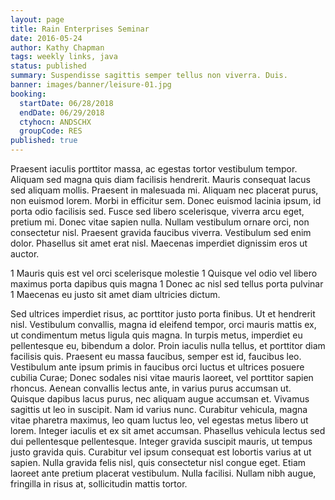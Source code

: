 ```yaml
---
layout: page
title: Rain Enterprises Seminar
date: 2016-05-24
author: Kathy Chapman
tags: weekly links, java
status: published
summary: Suspendisse sagittis semper tellus non viverra. Duis.
banner: images/banner/leisure-01.jpg
booking:
  startDate: 06/28/2018
  endDate: 06/29/2018
  ctyhocn: ANDSCHX
  groupCode: RES
published: true
---
```

Praesent iaculis porttitor massa, ac egestas tortor vestibulum tempor. Aliquam sed magna quis diam facilisis hendrerit. Mauris consequat lacus sed aliquam mollis. Praesent in malesuada mi. Aliquam nec placerat purus, non euismod lorem. Morbi in efficitur sem. Donec euismod lacinia ipsum, id porta odio facilisis sed. Fusce sed libero scelerisque, viverra arcu eget, pretium mi. Donec vitae sapien nulla. Nullam vestibulum ornare orci, non consectetur nisl. Praesent gravida faucibus viverra. Vestibulum sed enim dolor. Phasellus sit amet erat nisl. Maecenas imperdiet dignissim eros ut auctor.

1 Mauris quis est vel orci scelerisque molestie
1 Quisque vel odio vel libero maximus porta dapibus quis magna
1 Donec ac nisl sed tellus porta pulvinar
1 Maecenas eu justo sit amet diam ultricies dictum.

Sed ultrices imperdiet risus, ac porttitor justo porta finibus. Ut et hendrerit nisl. Vestibulum convallis, magna id eleifend tempor, orci mauris mattis ex, ut condimentum metus ligula quis magna. In turpis metus, imperdiet eu pellentesque eu, bibendum a dolor. Proin iaculis nulla tellus, et porttitor diam facilisis quis. Praesent eu massa faucibus, semper est id, faucibus leo. Vestibulum ante ipsum primis in faucibus orci luctus et ultrices posuere cubilia Curae; Donec sodales nisi vitae mauris laoreet, vel porttitor sapien rhoncus. Aenean convallis lectus ante, in varius purus accumsan ut. Quisque dapibus lacus purus, nec aliquam augue accumsan et. Vivamus sagittis ut leo in suscipit.
Nam id varius nunc. Curabitur vehicula, magna vitae pharetra maximus, leo quam luctus leo, vel egestas metus libero ut lorem. Integer iaculis et ex sit amet accumsan. Phasellus vehicula lectus sed dui pellentesque pellentesque. Integer gravida suscipit mauris, ut tempus justo gravida quis. Curabitur vel ipsum consequat est lobortis varius at ut sapien. Nulla gravida felis nisl, quis consectetur nisl congue eget. Etiam laoreet ante pretium placerat vestibulum. Nulla facilisi. Nullam nibh augue, fringilla in risus at, sollicitudin mattis tortor.
